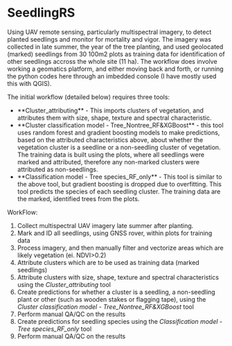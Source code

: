 # SeedlingRS
Using UAV remote sensing, particularly multispectral imagery, to detect planted seedlings and monitor for mortality and vigor. The imagery was collected in late summer, the year of the tree planting, and used geolocated (marked) seedlings from 30 100m2 plots as training data for identification of other seedlings accross the whole site (11 ha). The workflow does involve working a geomatics platform, and either moving back and forth, or running the python codes here through an imbedded console (I have mostly used this with QGIS). 
 
The initial workflow (detailed below) requires three tools:
<ul>
  <li>**Cluster_attributing** - This imports clusters of vegetation, and attributes them with size, shape, texture and spectral characteristic.</li>
  <li>**Cluster classification model - Tree_Nontree_RF&XGBoost** - this tool uses random forest and gradient boosting models to make predictions, based on the attributed characteristics above, about whether the vegetation cluster is a seedline or a non-seedling cluster of vegetation. The training data is built using the plots, where all seedlings were marked and attributed, therefore any non-marked clusters were attributed as non-seedlings. </li>
  <li>**Classification model - Tree species_RF_only** - This tool is similar to the above tool, but gradient boosting is dropped due to overfitting. This tool predicts the species of each seedling cluster. The training data are the marked, identified trees from the plots.</li>
</ul>

WorkFlow:
1. Collect multispectral UAV imagery late summer after planting.
2. Mark and ID all seedlings, using GNSS rover, within plots for training data
3. Process imagery, and then manually filter and vectorize areas which are likely vegetation (ei. NDVI>0.2) 
4. Attribute clusters which are to be used as training data (marked seedlings)
5. Attribute clusters with size, shape, texture and spectral characteristics using the *Cluster_attributing* tool
6. Create predictions for whether a cluster is a seedling, a non-seedling plant or other (such as wooden stakes or flagging tape), using the *Cluster classification model - Tree_Nontree_RF&XGBoost* tool
7. Perform manual QA/QC on the results
8. Create predictions for seedling species using the *Classification model - Tree species_RF_only* tool 
9. Perform manual QA/QC on the results

